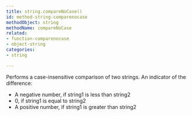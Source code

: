 ```yaml
---
title: string.compareNoCase()
id: method-string-comparenocase
methodObject: string
methodName: compareNoCase
related:
- function-comparenocase
- object-string
categories:
- string

---
```


Performs a case-insensitive comparison of two strings.
An indicator of the difference:

- A negative number, if string1 is less than string2
- 0, if string1 is equal to string2
- A positive number, if string1 is greater than string2